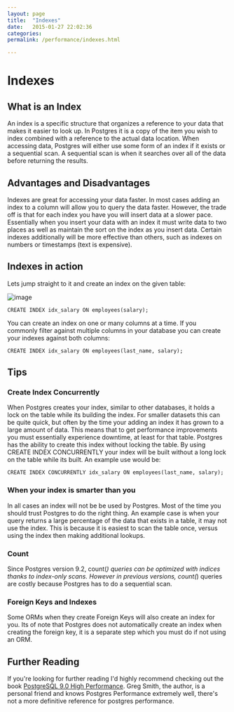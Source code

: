 ```yaml
---
layout: page
title:  "Indexes"
date:   2015-01-27 22:02:36
categories:
permalink: /performance/indexes.html

---
```

Indexes
=======

What is an Index
----------------

An index is a specific structure that organizes a reference to your data that makes it easier to look up. In Postgres it is a copy of the item you wish to index combined with a reference to the actual data location. When accessing data, Postgres will either use some form of an index if it exists or a sequential scan. A sequential scan is when it searches over all of the data before returning the results.

Advantages and Disadvantages
----------------------------

Indexes are great for accessing your data faster. In most cases adding an index to a column will allow you to query the data faster. However, the trade off is that for each index you have you will insert data at a slower pace. Essentially when you insert your data with an index it must
write data to two places as well as maintain the sort on the index as you insert data. Certain indexes additionally will be more effective than others, such as indexes on numbers or timestamps (text is expensive).

Indexes in action
-----------------

Lets jump straight to it and create an index on the given table:

![image](http://f.cl.ly/items/2I0a2u3z1x1Q0h2t3f1M/Untitled%202.png)

    CREATE INDEX idx_salary ON employees(salary);

You can create an index on one or many columns at a time. If you commonly filter against multiple columns in your database you can create your indexes against both columns:

    CREATE INDEX idx_salary ON employees(last_name, salary);

Tips
----

### Create Index Concurrently

When Postgres creates your index, similar to other databases, it holds a lock on the table while its building the index. For smaller datasets this can be quite quick, but often by the time your adding an index it has grown to a large amount of data. This means that to get performance improvements you must essentially experience downtime, at least for that table. Postgres has the ability to create this index without locking the table. By using CREATE INDEX CONCURRENTLY your index will be built without a long lock on the table while its built. An example use would
be:

    CREATE INDEX CONCURRENTLY idx_salary ON employees(last_name, salary);

### When your index is smarter than you

In all cases an index will not be be used by Postgres. Most of the time you should trust Postgres to do the right thing. An example case is when your query returns a large percentage of the data that exists in a table, it may not use the index. This is because it is easiest to scan the table once, versus using the index then making additional lookups.

### Count

Since Postgres version 9.2, count(*) queries can be optimized with indices thanks to index-only scans. However in previous versions, count(*) queries are costly because Postgres has to do a sequential scan. 


### Foreign Keys and Indexes

Some ORMs when they create Foreign Keys will also create an index for you. Its of note that Postgres does not automatically create an index when creating the foreign key, it is a separate step which you must do if not using an ORM.

Further Reading
---------------

If you're looking for further reading I'd highly recommend checking out the book [PostgreSQL 9.0 High Performance](http://www.amazon.com/gp/product/184951030X/ref=as_li_qf_sp_asin_tl?ie=UTF8&tag=mypred-20&linkCode=as2&camp=1789&creative=9325&creativeASIN=184951030X). Greg Smith, the author, is a personal friend and knows Postgres Performance extremely well, there's not a more definitive reference for postgres performance.
